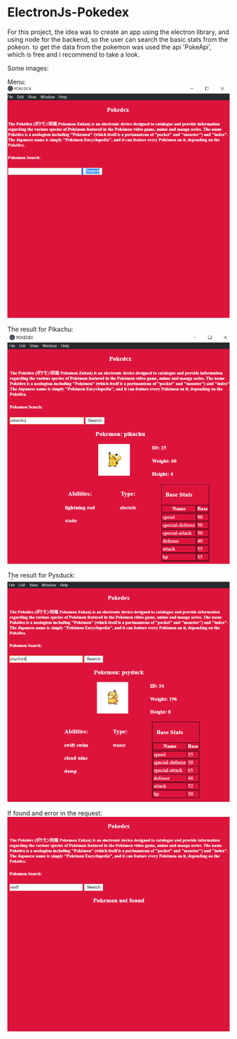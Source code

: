 # ElectronJs-Pokedex

For this project, the idea was to create an app using the electron library, and using node for the backend,
so the user can search the basic stats from the pokeon.
to get the data from the pokemon was used the api 'PokeApi', which is free and i recommend to take a look.

Some images:

Menu:
![menu](https://github.com/gerosantacruz/ElectronJs-Pokedex/blob/master/img/Menu.PNG)

The result for Pikachu:
![PikachuResult](https://github.com/gerosantacruz/ElectronJs-Pokedex/blob/master/img/Pikachu.PNG)

The result for Pysduck:
![PsyduckResult](https://github.com/gerosantacruz/ElectronJs-Pokedex/blob/master/img/Psyduck.PNG)

If found and error in the request:
![ErrorResult](https://github.com/gerosantacruz/ElectronJs-Pokedex/blob/master/img/Error.PNG)

